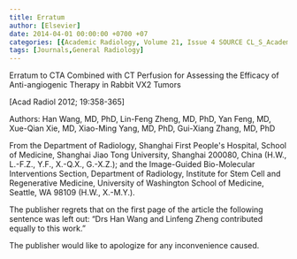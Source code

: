 ```yaml
---
title: Erratum
author: [Elsevier]
date: 2014-04-01 00:00:00 +0700 +07
categories: [{Academic Radiology, Volume 21, Issue 4 SOURCE CL_S_AcademicRadiologyVolume21Issue4 1}]
tags: [Journals,General Radiology]
---
```

Erratum to CTA Combined with CT Perfusion for Assessing the Efficacy of Anti-angiogenic Therapy in Rabbit VX2 Tumors

\[Acad Radiol 2012; 19:358-365\]

Authors: Han Wang, MD, PhD, Lin-Feng Zheng, MD, PhD, Yan Feng, MD, Xue-Qian Xie, MD, Xiao-Ming Yang, MD, PhD, Gui-Xiang Zhang, MD, PhD

From the Department of Radiology, Shanghai First People's Hospital, School of Medicine, Shanghai Jiao Tong University, Shanghai 200080, China (H.W., L.-F.Z., Y.F., X.-Q.X., G.-X.Z.); and the Image-Guided Bio-Molecular Interventions Section, Department of Radiology, Institute for Stem Cell and Regenerative Medicine, University of Washington School of Medicine, Seattle, WA 98109 (H.W., X.-M.Y.).

The publisher regrets that on the first page of the article the following sentence was left out: “Drs Han Wang and Linfeng Zheng contributed equally to this work.”

The publisher would like to apologize for any inconvenience caused.